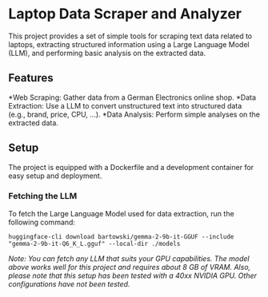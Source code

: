 # Laptop Data Scraper and Analyzer

This project provides a set of simple tools for scraping text data related to laptops, extracting structured information using a Large Language Model (LLM), and performing basic analysis on the extracted data.

## Features

  *Web Scraping: Gather data from a German Electronics online shop.
  *Data Extraction: Use a LLM to convert unstructured text into structured data (e.g., brand, price, CPU, ...).
  *Data Analysis: Perform simple analyses on the extracted data.

## Setup

The project is equipped with a Dockerfile and a development container for easy setup and deployment.

### Fetching the LLM

To fetch the Large Language Model used for data extraction, run the following command:

`huggingface-cli download bartowski/gemma-2-9b-it-GGUF --include "gemma-2-9b-it-Q6_K_L.gguf" --local-dir ./models`

*Note: You can fetch any LLM that suits your GPU capabilities. The model above works well for this project and requires about 8 GB of VRAM.*
*Also, please note that this setup has been tested with a 40xx NVIDIA GPU. Other configurations have not been tested.*

